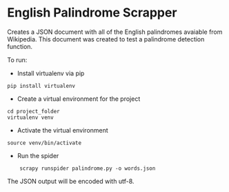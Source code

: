# English Palindrome Scrapper

Creates a JSON document with all of the English palindromes avaiable from Wikipedia. This document was created to test a palindrome detection function.

To run:

* Install virtualenv via pip

```
pip install virtualenv
```

* Create a virtual environment for the project

```
cd project_folder
virtualenv venv
```

* Activate the virtual environment

```
source venv/bin/activate
```

* Run the spider

```
    scrapy runspider palindrome.py -o words.json
```

The JSON output will be encoded with utf-8.